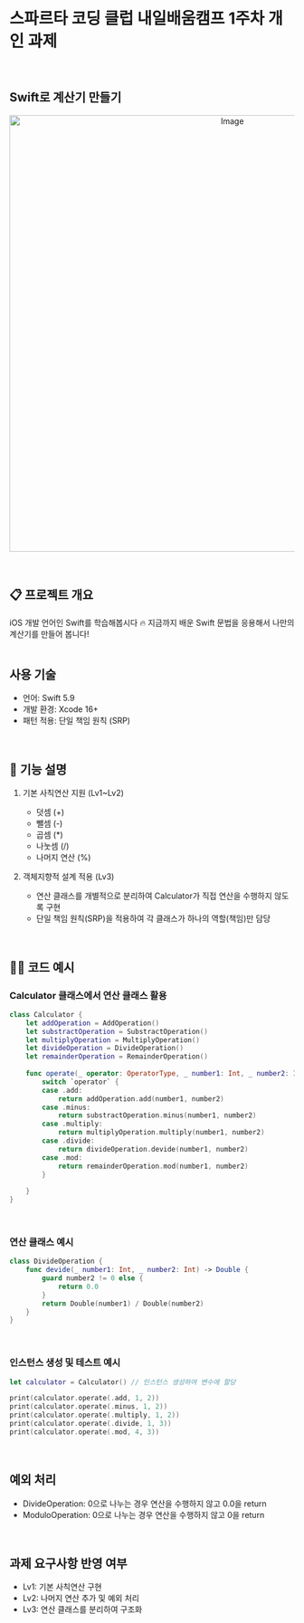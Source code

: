 # 스파르타 코딩 클럽 내일배움캠프 1주차 개인 과제
<br/>

## Swift로 계산기 만들기

<p align="center">
<img width="772" alt="Image" src="https://github.com/user-attachments/assets/0bd1af67-0241-466f-81d5-357768141221" />
</p>
<br/>

## 📋 프로젝트 개요
iOS 개발 언어인 Swift를 학습해봅시다 🔥
지금까지 배운 Swift 문법을 응용해서 나만의 계산기를 만들어 봅니다!
<br/><br/>

## 사용 기술
- 언어: Swift 5.9
- 개발 환경: Xcode 16+
- 패턴 적용: 단일 책임 원칙 (SRP)
<br/>

## 📝 기능 설명
1. 기본 사칙연산 지원 (Lv1~Lv2)
   - 덧셈 (+)
   - 뺄셈 (-)
   - 곱셈 (*)
   - 나눗셈 (/)
   - 나머지 연산 (%)
  
2. 객체지향적 설계 적용 (Lv3)
   - 연산 클래스를 개별적으로 분리하여 Calculator가 직접 연산을 수행하지 않도록 구현
   - 단일 책임 원칙(SRP)을 적용하여 각 클래스가 하나의 역할(책임)만 담당
<br/>

## 🧑‍💻 코드 예시
### Calculator 클래스에서 연산 클래스 활용
``` swift
class Calculator {
    let addOperation = AddOperation()
    let substractOperation = SubstractOperation()
    let multiplyOperation = MultiplyOperation()
    let divideOperation = DivideOperation()
    let remainderOperation = RemainderOperation()
    
    func operate(_ operator: OperatorType, _ number1: Int, _ number2: Int) -> Double {
        switch `operator` {
        case .add:
            return addOperation.add(number1, number2)
        case .minus:
            return substractOperation.minus(number1, number2)
        case .multiply:
            return multiplyOperation.multiply(number1, number2)
        case .divide:
            return divideOperation.devide(number1, number2)
        case .mod:
            return remainderOperation.mod(number1, number2)
        }
        
    }
}
```
<br/>

### 연산 클래스 예시
``` swift
class DivideOperation {
    func devide(_ number1: Int, _ number2: Int) -> Double {
        guard number2 != 0 else {
            return 0.0
        }
        return Double(number1) / Double(number2)
    }
}
```
<br/>

### 인스턴스 생성 및 테스트 예시
``` swift
let calculator = Calculator() // 인스턴스 생성하여 변수에 할당

print(calculator.operate(.add, 1, 2))
print(calculator.operate(.minus, 1, 2))
print(calculator.operate(.multiply, 1, 2))
print(calculator.operate(.divide, 1, 3))
print(calculator.operate(.mod, 4, 3))
```
<br/>

## 예외 처리
- DivideOperation: 0으로 나누는 경우 연산을 수행하지 않고 0.0을 return
- ModuloOperation: 0으로 나누는 경우 연산을 수행하지 않고 0을 return
<br/>

## 과제 요구사항 반영 여부
- Lv1: 기본 사칙연산 구현
- Lv2: 나머지 연산 추가 및 예외 처리
- Lv3: 연산 클래스를 분리하여 구조화
